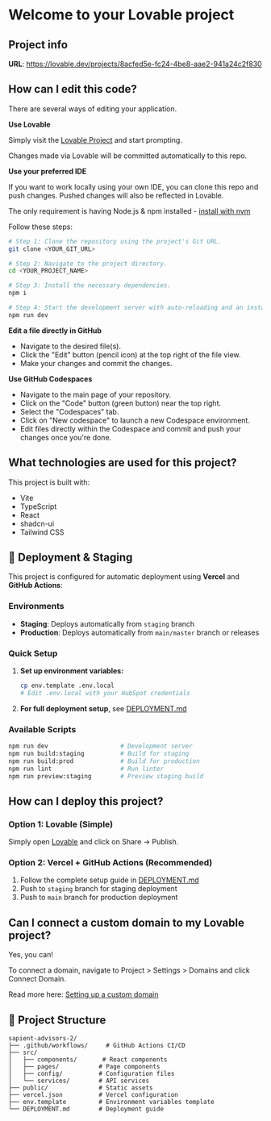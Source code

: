 # Welcome to your Lovable project

## Project info

**URL**: https://lovable.dev/projects/8acfed5e-fc24-4be8-aae2-941a24c2f830

## How can I edit this code?

There are several ways of editing your application.

**Use Lovable**

Simply visit the [Lovable Project](https://lovable.dev/projects/8acfed5e-fc24-4be8-aae2-941a24c2f830) and start prompting.

Changes made via Lovable will be committed automatically to this repo.

**Use your preferred IDE**

If you want to work locally using your own IDE, you can clone this repo and push changes. Pushed changes will also be reflected in Lovable.

The only requirement is having Node.js & npm installed - [install with nvm](https://github.com/nvm-sh/nvm#installing-and-updating)

Follow these steps:

```sh
# Step 1: Clone the repository using the project's Git URL.
git clone <YOUR_GIT_URL>

# Step 2: Navigate to the project directory.
cd <YOUR_PROJECT_NAME>

# Step 3: Install the necessary dependencies.
npm i

# Step 4: Start the development server with auto-reloading and an instant preview.
npm run dev
```

**Edit a file directly in GitHub**

- Navigate to the desired file(s).
- Click the "Edit" button (pencil icon) at the top right of the file view.
- Make your changes and commit the changes.

**Use GitHub Codespaces**

- Navigate to the main page of your repository.
- Click on the "Code" button (green button) near the top right.
- Select the "Codespaces" tab.
- Click on "New codespace" to launch a new Codespace environment.
- Edit files directly within the Codespace and commit and push your changes once you're done.

## What technologies are used for this project?

This project is built with:

- Vite
- TypeScript
- React
- shadcn-ui
- Tailwind CSS

## 🚀 Deployment & Staging

This project is configured for automatic deployment using **Vercel** and **GitHub Actions**:

### Environments
- **Staging**: Deploys automatically from `staging` branch
- **Production**: Deploys automatically from `main/master` branch or releases

### Quick Setup
1. **Set up environment variables:**
   ```bash
   cp env.template .env.local
   # Edit .env.local with your HubSpot credentials
   ```

2. **For full deployment setup**, see [DEPLOYMENT.md](./DEPLOYMENT.md)

### Available Scripts
```bash
npm run dev                    # Development server
npm run build:staging          # Build for staging
npm run build:prod             # Build for production
npm run lint                   # Run linter
npm run preview:staging        # Preview staging build
```

## How can I deploy this project?

### Option 1: Lovable (Simple)
Simply open [Lovable](https://lovable.dev/projects/8acfed5e-fc24-4be8-aae2-941a24c2f830) and click on Share → Publish.

### Option 2: Vercel + GitHub Actions (Recommended)
1. Follow the complete setup guide in [DEPLOYMENT.md](./DEPLOYMENT.md)
2. Push to `staging` branch for staging deployment
3. Push to `main` branch for production deployment

## Can I connect a custom domain to my Lovable project?

Yes, you can!

To connect a domain, navigate to Project > Settings > Domains and click Connect Domain.

Read more here: [Setting up a custom domain](https://docs.lovable.dev/tips-tricks/custom-domain#step-by-step-guide)

## 📁 Project Structure

```
sapient-advisors-2/
├── .github/workflows/     # GitHub Actions CI/CD
├── src/
│   ├── components/       # React components
│   ├── pages/           # Page components
│   ├── config/          # Configuration files
│   └── services/        # API services
├── public/              # Static assets
├── vercel.json          # Vercel configuration
├── env.template         # Environment variables template
└── DEPLOYMENT.md        # Deployment guide
```
